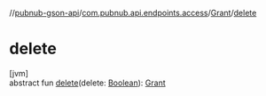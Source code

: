 //[pubnub-gson-api](../../../index.md)/[com.pubnub.api.endpoints.access](../index.md)/[Grant](index.md)/[delete](delete.md)

# delete

[jvm]\
abstract fun [delete](delete.md)(delete: [Boolean](https://kotlinlang.org/api/latest/jvm/stdlib/kotlin/-boolean/index.html)): [Grant](index.md)
